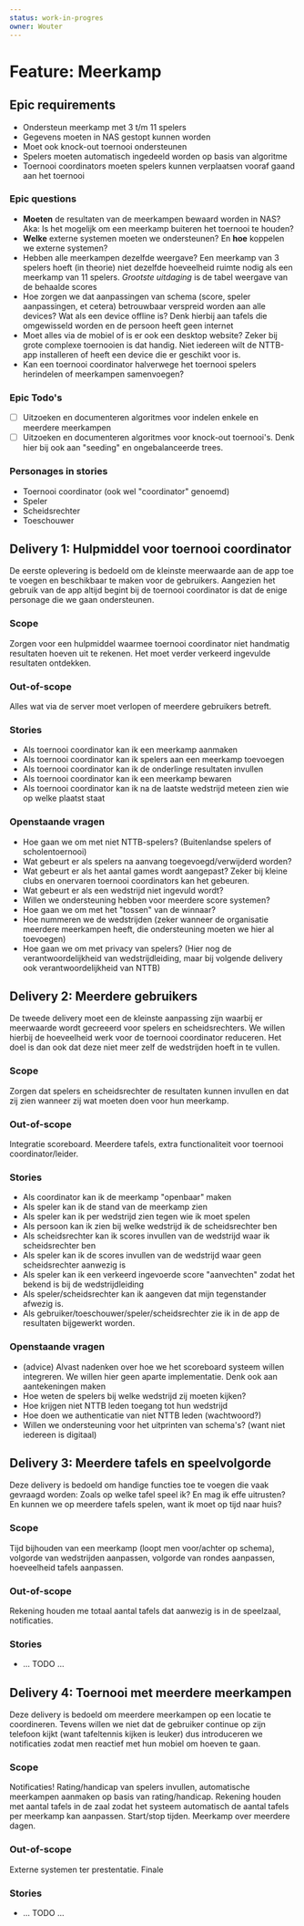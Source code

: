 ```yaml
---
status: work-in-progres
owner: Wouter
---
```


# Feature: Meerkamp
## Epic requirements
<!-- Dit zijn de eisen die we helder hebben -->
- Ondersteun meerkamp met 3 t/m 11 spelers
- Gegevens moeten in NAS gestopt kunnen worden
- Moet ook knock-out toernooi ondersteunen
- Spelers moeten automatisch ingedeeld worden op basis van algoritme
- Toernooi coordinators moeten spelers kunnen verplaatsen vooraf gaand aan het toernooi

### Epic questions
<!-- Dit zijn vragen die nog niet helder zijn -->
- **Moeten** de resultaten van de meerkampen bewaard worden in NAS? Aka: Is het mogelijk om een meerkamp buiteren het toernooi te houden?
- **Welke** externe systemen moeten we ondersteunen? En **hoe** koppelen we externe systemen? 
- Hebben alle meerkampen dezelfde weergave? Een meerkamp van 3 spelers hoeft (in theorie) niet dezelfde hoeveelheid ruimte nodig als een meerkamp van 11 spelers. *Grootste uitdaging* is de tabel weergave van de behaalde scores 
- Hoe zorgen we dat aanpassingen van schema (score, speler aanpassingen, et cetera) betrouwbaar verspreid worden aan alle devices? Wat als een device offline is? Denk hierbij aan tafels die omgewisseld worden en de persoon heeft geen internet
- Moet alles via de mobiel of is er ook een desktop website? Zeker bij grote complexe toernooien is dat handig. Niet iedereen wilt de NTTB-app installeren of heeft een device die er geschikt voor is.
- Kan een toernooi coordinator halverwege het toernooi spelers herindelen of meerkampen samenvoegen?

### Epic Todo's
<!-- Dit zijn taken die helder zijn maar nog uitzoek werk nodig hebben -->
- [ ] Uitzoeken en documenteren algoritmes voor indelen enkele en meerdere meerkampen
- [ ] Uitzoeken en documenteren algoritmes voor knock-out toernooi's. Denk hier bij ook aan "seeding" en ongebalanceerde trees.

### Personages in stories
- Toernooi coordinator (ook wel "coordinator" genoemd)
- Speler
- Scheidsrechter
- Toeschouwer

## Delivery 1: Hulpmiddel voor toernooi coordinator

De eerste oplevering is bedoeld om de kleinste meerwaarde aan de app toe te voegen en beschikbaar te maken voor de gebruikers.
Aangezien het gebruik van de app altijd begint bij de toernooi coordinator is dat de enige personage die we gaan ondersteunen. 

### Scope
Zorgen voor een hulpmiddel waarmee toernooi coordinator niet handmatig resultaten hoeven uit te rekenen. Het moet verder verkeerd ingevulde resultaten ontdekken.

### Out-of-scope 
Alles wat via de server moet verlopen of meerdere gebruikers betreft.

### Stories
- Als toernooi coordinator kan ik een meerkamp aanmaken
- Als toernooi coordinator kan ik spelers aan een meerkamp toevoegen
- Als toernooi coordinator kan ik de onderlinge resultaten invullen
- Als toernooi coordinator kan ik een meerkamp bewaren
- Als toernooi coordinator kan ik na de laatste wedstrijd meteen zien wie op welke plaatst staat

### Openstaande vragen
- Hoe gaan we om met niet NTTB-spelers? (Buitenlandse spelers of scholentoernooi)
- Wat gebeurt er als spelers na aanvang toegevoegd/verwijderd worden?
- Wat gebeurt er als het aantal games wordt aangepast? Zeker bij kleine clubs en onervaren toernooi coordinators kan het gebeuren.
- Wat gebeurt er als een wedstrijd niet ingevuld wordt? 
- Willen we ondersteuning hebben voor meerdere score systemen?
- Hoe gaan we om met het "tossen" van de winnaar?
- Hoe nummeren we de wedstrijden (zeker wanneer de organisatie meerdere meerkampen heeft, die ondersteuning moeten we hier al toevoegen)
- Hoe gaan we om met privacy van spelers? (Hier nog de verantwoordelijkheid van wedstrijdleiding, maar bij volgende delivery ook verantwoordelijkheid van NTTB)

## Delivery 2: Meerdere gebruikers

De tweede delivery moet een de kleinste aanpassing zijn waarbij er meerwaarde wordt gecreeerd voor spelers en scheidsrechters.
We willen hierbij de hoeveelheid werk voor de toernooi coordinator reduceren. Het doel is dan ook dat deze niet meer zelf de wedstrijden hoeft in te vullen.

### Scope
 Zorgen dat spelers en scheidsrechter de resultaten kunnen invullen en dat zij zien wanneer zij wat moeten doen voor hun meerkamp.

### Out-of-scope 
Integratie scoreboard. Meerdere tafels, extra functionaliteit voor toernooi coordinator/leider.

### Stories
- Als coordinator kan ik de meerkamp "openbaar" maken
- Als speler kan ik de stand van de meerkamp zien
- Als speler kan ik per wedstrijd zien tegen wie ik moet spelen
- Als persoon kan ik zien bij welke wedstrijd ik de scheidsrechter ben
- Als scheidsrechter kan ik scores invullen van de wedstrijd waar ik scheidsrechter ben
- Als speler kan ik de scores invullen van de wedstrijd waar geen scheidsrechter aanwezig is
- Als speler kan ik een verkeerd ingevoerde score "aanvechten" zodat het bekend is bij de wedstrijdleiding
- Als speler/scheidsrechter kan ik aangeven dat mijn tegenstander afwezig is.
- Als gebruiker/toeschouwer/speler/scheidsrechter zie ik in de app de resultaten bijgewerkt worden.

### Openstaande vragen
- (advice) Alvast nadenken over hoe we het scoreboard systeem willen integreren. We willen hier geen aparte implementatie. Denk ook aan aantekeningen maken
- Hoe weten de spelers bij welke wedstrijd zij moeten kijken?
- Hoe krijgen niet NTTB leden toegang tot hun wedstrijd
- Hoe doen we authenticatie van niet NTTB leden (wachtwoord?)
- Willen we ondersteuning voor het uitprinten van schema's? (want niet iedereen is digitaal)

## Delivery 3: Meerdere tafels en speelvolgorde

Deze delivery is bedoeld om handige functies toe te voegen die vaak gevraagd worden: Zoals op welke tafel speel ik? En mag ik effe uitrusten? En kunnen we op meerdere tafels spelen, want ik moet op tijd naar huis?

### Scope 
Tijd bijhouden van een meerkamp (loopt men voor/achter op schema), volgorde van wedstrijden aanpassen, volgorde van rondes aanpassen, hoeveelheid tafels aanpassen.

### Out-of-scope
Rekening houden me totaal aantal tafels dat aanwezig is in de speelzaal, notificaties.

### Stories
- ... TODO ...

## Delivery 4: Toernooi met meerdere meerkampen

Deze delivery is bedoeld om meerdere meerkampen op een locatie te coordineren. 
Tevens willen we niet dat de gebruiker continue op zijn telefoon kijkt (want tafeltennis kijken is leuker) dus introduceren we notificaties zodat men reactief met hun mobiel om hoeven te gaan.

### Scope
Notificaties! Rating/handicap van spelers invullen, automatische meerkampen aanmaken op basis van rating/handicap. Rekening houden met aantal tafels in de zaal zodat het systeem automatisch de aantal tafels per meerkamp kan aanpassen. Start/stop tijden. Meerkamp over meerdere dagen.

### Out-of-scope
Externe systemen ter prestentatie. Finale

### Stories
- ... TODO ...